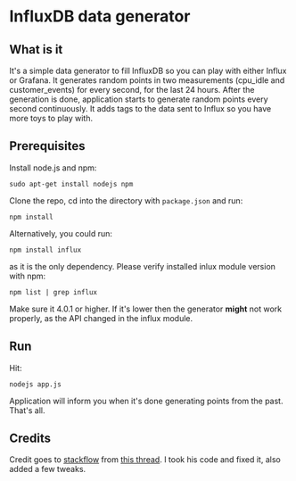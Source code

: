 # InfluxDB data generator

## What is it

It's a simple data generator to fill InfluxDB so you can play with either Influx or Grafana. It generates random points in two measurements (cpu_idle and customer_events) for every second, for the last 24 hours. After the generation is done, application starts to generate random points every second continuously. It adds tags to the data sent to Influx so you have more toys to play with.

## Prerequisites

Install node.js and npm:

```
sudo apt-get install nodejs npm
```

Clone the repo, cd into the directory with `package.json` and run:

```
npm install
```

Alternatively, you could run:

```
npm install influx
```

as it is the only dependency.
Please verify installed inlux module version with npm:

```
npm list | grep influx
```

Make sure it 4.0.1 or higher. If it's lower then the generator **might** not work properly, as the API changed in the influx module.

## Run

Hit:

```
nodejs app.js
```

Application will inform you when it's done generating points from the past. That's all.

## Credits
Credit goes to [stackflow](http://stackoverflow.com/users/4132820/stackflow) from [this thread](http://stackoverflow.com/questions/26317397/influxdb-error-no-host-available). I took his code and fixed it, also added a few tweaks.

